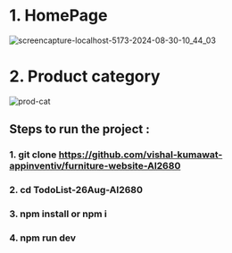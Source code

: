 # 1. HomePage
![screencapture-localhost-5173-2024-08-30-10_44_03](https://github.com/user-attachments/assets/51337e8d-974a-4026-8104-449d16e29e81)

# 2. Product category
![prod-cat](https://github.com/user-attachments/assets/2c7a9b82-ecb0-4c21-8755-e65b1ad9001f)


## Steps to run the project :
### 1. git clone https://github.com/vishal-kumawat-appinventiv/furniture-website-AI2680
### 2. cd TodoList-26Aug-AI2680
### 3. npm install or npm i
### 4. npm run dev

